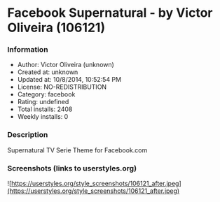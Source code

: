 # Facebook Supernatural - by Victor Oliveira (106121)

### Information
- Author: Victor Oliveira (unknown)
- Created at: unknown
- Updated at: 10/8/2014, 10:52:54 PM
- License: NO-REDISTRIBUTION
- Category: facebook
- Rating: undefined
- Total installs: 2408
- Weekly installs: 0


### Description
Supernatural TV Serie Theme for Facebook.com


### Screenshots (links to userstyles.org)
![https://userstyles.org/style_screenshots/106121_after.jpeg](https://userstyles.org/style_screenshots/106121_after.jpeg)


